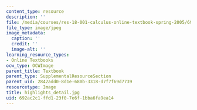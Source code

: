 ```yaml
---
content_type: resource
description: ''
file: /media/courses/res-18-001-calculus-online-textbook-spring-2005/692ac2c1ffd123f07e6f1bba6fa9ea14_highlights_detail.jpg
file_type: image/jpeg
image_metadata:
  caption: ''
  credit: ''
  image-alt: ''
learning_resource_types:
- Online Textbooks
ocw_type: OCWImage
parent_title: Textbook
parent_type: SupplementalResourceSection
parent_uid: 2842add0-8d1e-680b-3318-d7f7f69d7739
resourcetype: Image
title: highlights_detail.jpg
uid: 692ac2c1-ffd1-23f0-7e6f-1bba6fa9ea14
---
```

